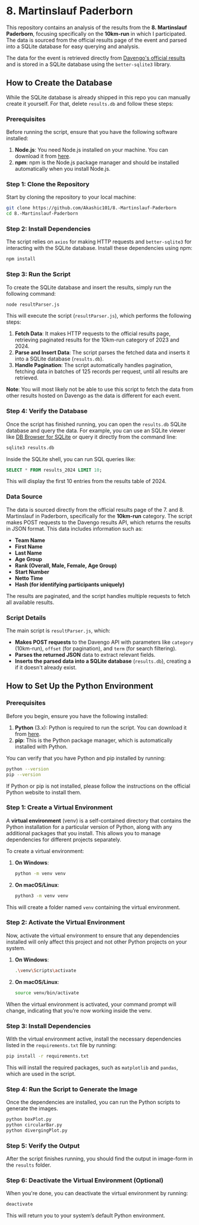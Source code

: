 # 8. Martinslauf Paderborn

This repository contains an analysis of the results from the **8. Martinslauf Paderborn**, focusing specifically on the **10km-run** in which I participated. The data is sourced from the official results page of the event and parsed into a SQLite database for easy querying and analysis.

The data for the event is retrieved directly from [Davengo's official results](https://www.davengo.com/event/result/8-paderborner-martinslauf-2024/) and is stored in a SQLite database using the `better-sqlite3` library.

## How to Create the Database

While the SQLite database is already shipped in this repo you can manually create it yourself. For that, delete `results.db` and follow these steps:

### Prerequisites

Before running the script, ensure that you have the following software installed:

1. **Node.js**: You need Node.js installed on your machine. You can download it from [here](https://nodejs.org/).
2. **npm**: npm is the Node.js package manager and should be installed automatically when you install Node.js.

### Step 1: Clone the Repository

Start by cloning the repository to your local machine:

```bash
git clone https://github.com/Akashic101/8.-Martinslauf-Paderborn
cd 8.-Martinslauf-Paderborn
```

### Step 2: Install Dependencies

The script relies on `axios` for making HTTP requests and `better-sqlite3` for interacting with the SQLite database. Install these dependencies using npm:

```bash
npm install
```

### Step 3: Run the Script

To create the SQLite database and insert the results, simply run the following command:

```bash
node resultParser.js
```

This will execute the script (`resultParser.js`), which performs the following steps:

1. **Fetch Data**: It makes HTTP requests to the official results page, retrieving paginated results for the 10km-run category of 2023 and 2024.
2. **Parse and Insert Data**: The script parses the fetched data and inserts it into a SQLite database (`results.db`).
3. **Handle Pagination**: The script automatically handles pagination, fetching data in batches of 125 records per request, until all results are retrieved.

**Note**: You will most likely not be able to use this script to fetch the data from other results hosted on Davengo as the data is different for each event.

### Step 4: Verify the Database

Once the script has finished running, you can open the `results.db` SQLite database and query the data. For example, you can use an SQLite viewer like [DB Browser for SQLite](https://sqlitebrowser.org/) or query it directly from the command line:

```bash
sqlite3 results.db
```

Inside the SQLite shell, you can run SQL queries like:

```sql
SELECT * FROM results_2024 LIMIT 10;
```

This will display the first 10 entries from the results table of 2024.

### Data Source

The data is sourced directly from the official results page of the 7. and 8. Martinslauf in Paderborn, specifically for the **10km-run** category. The script makes POST requests to the Davengo results API, which returns the results in JSON format. This data includes information such as:

- **Team Name**
- **First Name**
- **Last Name**
- **Age Group**
- **Rank (Overall, Male, Female, Age Group)**
- **Start Number**
- **Netto Time**
- **Hash (for identifying participants uniquely)**

The results are paginated, and the script handles multiple requests to fetch all available results.

### Script Details

The main script is `resultParser.js`, which:

- **Makes POST requests** to the Davengo API with parameters like `category` (10km-run), `offset` (for pagination), and `term` (for search filtering).
- **Parses the returned JSON** data to extract relevant fields.
- **Inserts the parsed data into a SQLite database** (`results.db`), creating a if it doesn't already exist.

## How to Set Up the Python Environment

### Prerequisites

Before you begin, ensure you have the following installed:

1. **Python** (3.x): Python is required to run the script. You can download it from [here](https://www.python.org/downloads/).
2. **pip**: This is the Python package manager, which is automatically installed with Python.

You can verify that you have Python and pip installed by running:

```bash
python --version
pip --version
```

If Python or pip is not installed, please follow the instructions on the official Python website to install them.

### Step 1: Create a Virtual Environment

A **virtual environment** (venv) is a self-contained directory that contains the Python installation for a particular version of Python, along with any additional packages that you install. This allows you to manage dependencies for different projects separately.

To create a virtual environment:

1. **On Windows**:

   ```bash
   python -m venv venv
   ```

2. **On macOS/Linux**:
   ```bash
   python3 -m venv venv
   ```

This will create a folder named `venv` containing the virtual environment.

### Step 2: Activate the Virtual Environment

Now, activate the virtual environment to ensure that any dependencies installed will only affect this project and not other Python projects on your system.

1. **On Windows**:

   ```bash
   .\venv\Scripts\activate
   ```

2. **On macOS/Linux**:
   ```bash
   source venv/bin/activate
   ```

When the virtual environment is activated, your command prompt will change, indicating that you’re now working inside the venv.

### Step 3: Install Dependencies

With the virtual environment active, install the necessary dependencies listed in the `requirements.txt` file by running:

```bash
pip install -r requirements.txt
```

This will install the required packages, such as `matplotlib` and `pandas`, which are used in the script.

### Step 4: Run the Script to Generate the Image

Once the dependencies are installed, you can run the Python scripts to generate the images.

```bash
python boxPlot.py
python circularBar.py
python divergingPlot.py
```

### Step 5: Verify the Output

After the script finishes running, you should find the output in image-form in the `results` folder.

### Step 6: Deactivate the Virtual Environment (Optional)

When you're done, you can deactivate the virtual environment by running:

```bash
deactivate
```

This will return you to your system’s default Python environment.
